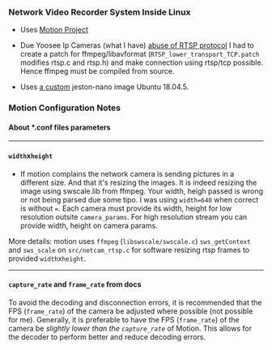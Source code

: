 ### Network Video Recorder System Inside Linux 

- Uses [Motion Project](https://github.com/Motion-Project/motion)

 - Due Yoosee Ip Cameras (what I have) [abuse of RTSP protocol](https://stackoverflow.com/q/66280861/1207193) I had to create a patch for ffmpeg/libavformat (`RTSP_lower_transport_TCP.patch` modifies rtsp.c and rtsp.h) and make connection using rtsp/tcp possible. Hence ffmpeg must be compiled from source.
 
 - Uses [a custom](https://github.com/eusoubrasileiro/jetson-nano-image/tree/bionic_latest) jeston-nano image Ubuntu 18.04.5.
 


### Motion Configuration Notes 

#### About *.conf files parameters
________________________

#### `width`x`height`

- If motion complains the network camera is sending pictures in a different size. And that it's resizing the images.
It is indeed resizing the image using swscale.lib from ffmpeg. Your width, heigh passed is wrong or not being parsed due some tipo.
I was using `width=640` when correct is without `=`. Each camera must provide its width, height for low resolution outsite `camera_params`.
For high resolution stream you can provide width, height on camera params.

More details: motion uses `ffmpeg` (`libswscale/swscale.c`) `sws_getContext`  and `sws_scale` on `src/netcam_rtsp.c` for software resizing rtsp frames to provided `width`x`height`.

________________________

#### `capture_rate` and `frame_rate` from docs

To avoid the decoding and disconnection errors, it is recommended that the FPS (`frame_rate`) of the camera be adjusted where possible (not possible for me).
Generally, it is preferable to have the FPS (`frame_rate`) of the camera be *slightly lower than the `capture_rate`* of Motion. This allows for the decoder to perform better and reduce decoding errors. 

